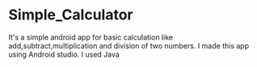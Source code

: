 # Simple_Calculator
 It's a simple android app for basic calculation like add,subtract,multiplication and division of two numbers. I made this app using Android studio. I used Java 
